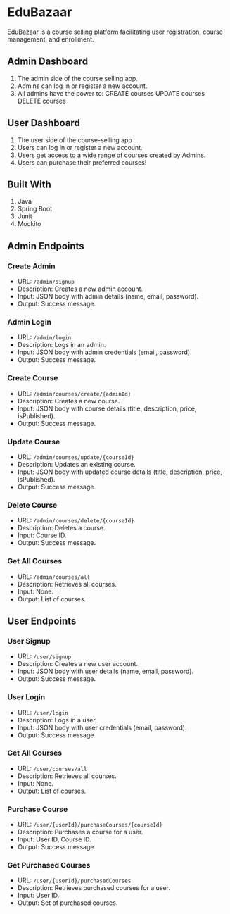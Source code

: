 # EduBazaar
EduBazaar is a course selling platform facilitating user registration, course management, and enrollment.


## Admin Dashboard
1. The admin side of the course selling app.
2. Admins can log in or register a new account.
3. All admins have the power to:
    CREATE courses
    UPDATE courses
    DELETE courses

## User Dashboard
1. The user side of the course-selling app
2. Users can log in or register a new account.
3. Users get access to a wide range of courses created by Admins.
4. Users can purchase their preferred courses!

## Built With 
1. Java
2. Spring Boot
3. Junit
4. Mockito

## Admin Endpoints

### Create Admin
- URL: `/admin/signup`
- Description: Creates a new admin account.
- Input: JSON body with admin details (name, email, password).
- Output: Success message.

### Admin Login
- URL: `/admin/login`
- Description: Logs in an admin.
- Input: JSON body with admin credentials (email, password).
- Output: Success message.

### Create Course
- URL: `/admin/courses/create/{adminId}`
- Description: Creates a new course.
- Input: JSON body with course details (title, description, price, isPublished).
- Output: Success message.

### Update Course
- URL: `/admin/courses/update/{courseId}`
- Description: Updates an existing course.
- Input: JSON body with updated course details (title, description, price, isPublished).
- Output: Success message.

### Delete Course
- URL: `/admin/courses/delete/{courseId}`
- Description: Deletes a course.
- Input: Course ID.
- Output: Success message.

### Get All Courses
- URL: `/admin/courses/all`
- Description: Retrieves all courses.
- Input: None.
- Output: List of courses.

## User Endpoints

### User Signup
- URL: `/user/signup`
- Description: Creates a new user account.
- Input: JSON body with user details (name, email, password).
- Output: Success message.

### User Login
- URL: `/user/login`
- Description: Logs in a user.
- Input: JSON body with user credentials (email, password).
- Output: Success message.

### Get All Courses
- URL: `/user/courses/all`
- Description: Retrieves all courses.
- Input: None.
- Output: List of courses.

### Purchase Course
- URL: `/user/{userId}/purchaseCourses/{courseId}`
- Description: Purchases a course for a user.
- Input: User ID, Course ID.
- Output: Success message.

### Get Purchased Courses
- URL: `/user/{userId}/purchasedCourses`
- Description: Retrieves purchased courses for a user.
- Input: User ID.
- Output: Set of purchased courses.
